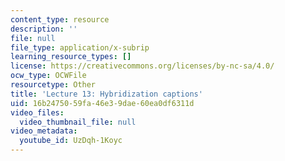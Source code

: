 ```yaml
---
content_type: resource
description: ''
file: null
file_type: application/x-subrip
learning_resource_types: []
license: https://creativecommons.org/licenses/by-nc-sa/4.0/
ocw_type: OCWFile
resourcetype: Other
title: 'Lecture 13: Hybridization captions'
uid: 16b24750-59fa-46e3-9dae-60ea0df6311d
video_files:
  video_thumbnail_file: null
video_metadata:
  youtube_id: UzDqh-1Koyc
---
```

